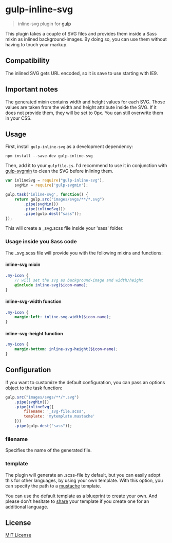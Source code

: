 # gulp-inline-svg
> inline-svg plugin for [gulp](https://github.com/wearefractal/gulp)

This plugin takes a couple of SVG files and provides them inside a Sass mixin as inlined background-images. By doing so, you can use them without having to touch your markup.

## Compatibility
The inlined SVG gets URL encoded, so it is save to use starting with IE9.

## Important notes
The generated mixin contains width and height values for each SVG. Those values are taken from the width and height attribute inside the SVG. If it does not provide them, they will be set to 0px. You can still overwrite them in your CSS.

## Usage

First, install `gulp-inline-svg` as a development dependency:

```shell
npm install --save-dev gulp-inline-svg
```

Then, add it to your `gulpfile.js`. I'd recommend to use it in conjunction with [gulp-svgmin](https://www.npmjs.com/package/gulp-svgmin) to clean the SVG before inlining them.

```javascript
var inlineSvg = require("gulp-inline-svg"),
	svgMin = require('gulp-svgmin');

gulp.task('inline-svg', function() {
	return gulp.src("images/svgs/**/*.svg")
		.pipe(svgMin())
		.pipe(inlineSvg())
		.pipe(gulp.dest("sass"));	
});
```

This will create a _svg.scss file inside your 'sass' folder.

### Usage inside you Sass code
The _svg.scss file will provide you with the following mixins and functions:

#### inline-svg mixin

```scss
.my-icon {
	// will set the svg as background-image and width/height
	@include inline-svg($icon-name);
}
```

#### inline-svg-width function

```scss
.my-icon {
	margin-left: inline-svg-width($icon-name);
}
```

#### inline-svg-height function

```scss
.my-icon {
	margin-bottom: inline-svg-height($icon-name);
}
```

## Configuration
If you want to customize the default configuration, you can pass an options object to the task function:

```javascript
gulp.src("images/svgs/**/*.svg")
	.pipe(svgMin())
	.pipe(inlineSvg({
		filename: '_svg-file.scss',
		template: 'mytemplate.mustache'
	}))
	.pipe(gulp.dest("sass"));
```

### filename
Specifies the name of the generated file.

### template
The plugin will generate an .scss-file by default, but you can easily adopt this for other languages, by using your own template. With this option, you can specify the path to a [mustache](https://github.com/janl/mustache.js/) template.

You can use the default template as a blueprint to create your own. And please don't hesitate to [share](http://gitlab.sgalinski.de/toolchain/gulp-inline-svg/fork/new) your template if you create one for an additional language.

## License

[MIT License](http://en.wikipedia.org/wiki/MIT_License)

